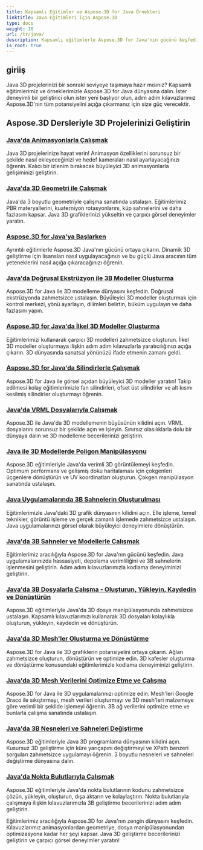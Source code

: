 ```yaml
---
title: Kapsamlı Eğitimler ve Aspose.3D for Java Örnekleri
linktitle: Java Eğitimleri için Aspose.3D
type: docs
weight: 10
url: /tr/java/
description: Kapsamlı eğitimlerle Aspose.3D for Java'nın gücünü keşfedin. Animasyonlar, geometri, lisanslama ve daha fazlasına ilişkin eğitimlerle Java 3D projelerinizi geliştirin!
is_root: true
---
```

## giriiş

Java 3D projelerinizi bir sonraki seviyeye taşımaya hazır mısınız? Kapsamlı eğitimlerimiz ve örneklerimizle Aspose.3D for Java dünyasına dalın. İster deneyimli bir geliştirici olun ister yeni başlıyor olun, adım adım kılavuzlarımız Aspose.3D'nin tüm potansiyelini açığa çıkarmanız için size güç verecektir.

## Aspose.3D Dersleriyle 3D Projelerinizi Geliştirin

### [Java'da Animasyonlarla Çalışmak](./animations/)

Java 3D projelerinize hayat verin! Animasyon özelliklerini sorunsuz bir şekilde nasıl ekleyeceğinizi ve hedef kameraları nasıl ayarlayacağınızı öğrenin. Kalıcı bir izlenim bırakacak büyüleyici 3D animasyonlarla gelişiminizi geliştirin.

### [Java'da 3D Geometri ile Çalışmak](./geometry/)

Java'da 3 boyutlu geometriyle çalışma sanatında ustalaşın. Eğitimlerimiz PBR materyallerini, kuaterniyon rotasyonlarını, küp sahnelerini ve daha fazlasını kapsar. Java 3D grafiklerinizi yükseltin ve çarpıcı görsel deneyimler yaratın.

### [Aspose.3D for Java'ya Başlarken](./licensing/)

Ayrıntılı eğitimlerle Aspose.3D Java'nın gücünü ortaya çıkarın. Dinamik 3D geliştirme için lisansları nasıl uygulayacağınızı ve bu güçlü Java aracının tüm yeteneklerini nasıl açığa çıkaracağınızı öğrenin.

### [Java'da Doğrusal Ekstrüzyon ile 3B Modeller Oluşturma](./linear-extrusion/)

Aspose.3D for Java ile 3D modelleme dünyasını keşfedin. Doğrusal ekstrüzyonda zahmetsizce ustalaşın. Büyüleyici 3D modeller oluşturmak için kontrol merkezi, yönü ayarlayın, dilimleri belirtin, büküm uygulayın ve daha fazlasını yapın.

### [Aspose.3D for Java'da İlkel 3D Modeller Oluşturma](./primitive-3d-models/)

Eğitimlerimizi kullanarak çarpıcı 3D modelleri zahmetsizce oluşturun. İlkel 3D modeller oluşturmaya ilişkin adım adım kılavuzlarla yaratıcılığınızı açığa çıkarın. 3D dünyasında sanatsal yönünüzü ifade etmenin zamanı geldi.

### [Aspose.3D for Java'da Silindirlerle Çalışmak](./cylinders/)

Aspose.3D for Java ile görsel açıdan büyüleyici 3D modeller yaratın! Takip edilmesi kolay eğitimlerimizle fan silindirleri, ofset üst silindirler ve alt kısmı kesilmiş silindirler oluşturmayı öğrenin.

### [Java'da VRML Dosyalarıyla Çalışmak](./vrml-files/)

Aspose.3D ile Java'da 3D modellemenin büyüsünün kilidini açın. VRML dosyalarını sorunsuz bir şekilde açın ve işleyin. Sınırsız olasılıklarla dolu bir dünyaya dalın ve 3D modelleme becerilerinizi geliştirin.

### [Java ile 3D Modellerde Poligon Manipülasyonu](./polygon/)

Aspose.3D eğitimleriyle Java'da verimli 3D görüntülemeyi keşfedin. Optimum performans ve gelişmiş doku haritalaması için çokgenleri üçgenlere dönüştürün ve UV koordinatları oluşturun. Çokgen manipülasyon sanatında ustalaşın.

### [Java Uygulamalarında 3B Sahnelerin Oluşturulması](./rendering-3d-scenes/)

Eğitimlerimizle Java'daki 3D grafik dünyasının kilidini açın. Elle işleme, temel teknikler, görüntü işleme ve gerçek zamanlı işlemede zahmetsizce ustalaşın. Java uygulamalarınızı görsel olarak büyüleyici deneyimlere dönüştürün.

### [Java'da 3B Sahneler ve Modellerle Çalışmak](./3d-scenes-and-models/)

Eğitimlerimiz aracılığıyla Aspose.3D for Java'nın gücünü keşfedin. Java uygulamalarınızda hassasiyeti, depolama verimliliğini ve 3B sahnelerin işlenmesini geliştirin. Adım adım kılavuzlarımızla kodlama deneyiminizi geliştirin.

### [Java'da 3B Dosyalarla Çalışma - Oluşturun, Yükleyin, Kaydedin ve Dönüştürün](./load-and-save/)

Aspose.3D eğitimleriyle Java'da 3D dosya manipülasyonunda zahmetsizce ustalaşın. Kapsamlı kılavuzlarımızı kullanarak 3D dosyaları kolaylıkla oluşturun, yükleyin, kaydedin ve dönüştürün.

### [Java'da 3D Mesh'ler Oluşturma ve Dönüştürme](./transforming-3d-meshes/)

Aspose.3D for Java ile 3D grafiklerin potansiyelini ortaya çıkarın. Ağları zahmetsizce oluşturun, dönüştürün ve optimize edin. 3D kafesler oluşturma ve dönüştürme konusundaki eğitimlerimizle kodlama deneyiminizi geliştirin.

### [Java'da 3D Mesh Verilerini Optimize Etme ve Çalışma](./3d-mesh-data/)

Aspose.3D for Java ile 3D uygulamalarınızı optimize edin. Mesh'leri Google Draco ile sıkıştırmayı, mesh verileri oluşturmayı ve 3D mesh'leri malzemeye göre verimli bir şekilde işlemeyi öğrenin. 3B ağ verilerini optimize etme ve bunlarla çalışma sanatında ustalaşın.

### [Java'da 3B Nesneleri ve Sahneleri Değiştirme](./3d-objects-and-scenes/)

Aspose.3D eğitimleriyle Java 3D programlama dünyasının kilidini açın. Kusursuz 3D geliştirme için küre yarıçapını değiştirmeyi ve XPath benzeri sorguları zahmetsizce uygulamayı öğrenin. 3 boyutlu nesneleri ve sahneleri değiştirme dünyasına dalın.

### [Java'da Nokta Bulutlarıyla Çalışmak](./point-clouds/)

Aspose.3D eğitimleriyle Java'da nokta bulutlarının kodunu zahmetsizce çözün, yükleyin, oluşturun, dışa aktarın ve kolaylaştırın. Nokta bulutlarıyla çalışmaya ilişkin kılavuzlarımızla 3B geliştirme becerilerinizi adım adım geliştirin.

Eğitimlerimiz aracılığıyla Aspose.3D for Java'nın zengin dünyasını keşfedin. Kılavuzlarımız animasyonlardan geometriye, dosya manipülasyonundan optimizasyona kadar her şeyi kapsar. Java 3D geliştirme becerilerinizi geliştirin ve çarpıcı görsel deneyimler yaratın!